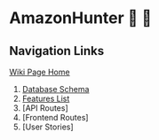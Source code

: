 # AmazonHunter 🤠 🏹

## Navigation Links
[Wiki Page Home](https://github.com/deardaveed/w16-solo-project/wiki)

1. [Database Schema](https://github.com/deardaveed/w16-solo-project/wiki/Database-Schema)
1. [Features List](https://github.com/deardaveed/w16-solo-project/wiki/Features-List)
1. [API Routes]
1. [Frontend Routes]
1. [User Stories]
